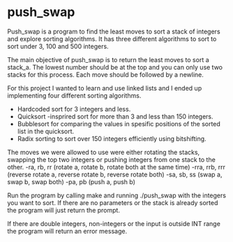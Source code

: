 # push_swap
Push_swap is a program to find the least moves to sort a stack of integers and explore sorting algorithms. It has three different algorithms to sort to sort under 3, 100 and 500 integers. 

The main objective of push_swap is to return the least moves to sort a stack_a. The lowest number should be at the top and you can only use two stacks for this process. Each move should be followed by a newline.

For this project I wanted to learn and use linked lists and I ended up implementing four different sorting algorithms. 
- Hardcoded sort for 3 integers and less.
- Quicksort -insprired sort for more than 3 and less than 150 integers.
- Bubblesort for comparing the values in spesific positions of the sorted list in the quicksort.
- Radix sorting to sort over 150 integers efficiently using bitshifting.

The moves we were allowed to use were either rotating the stacks, swapping the top two integers or pushing integers from one stack to the other. 
-ra, rb, rr (rotate a, rotate b, rotate both at the same time)
-rra, rrb, rrr (reverse rotate a, reverse rotate b, reverse rotate both)
-sa, sb, ss (swap a, swap b, swap both)
-pa, pb (push a, push b)

Run the program by calling make and running ./push_swap with the integers you want to sort. If there are no parameters or the stack is already sorted the program will just return the prompt. 

If there are double integers, non-integers or the input is outside INT range the program will return an error message.
